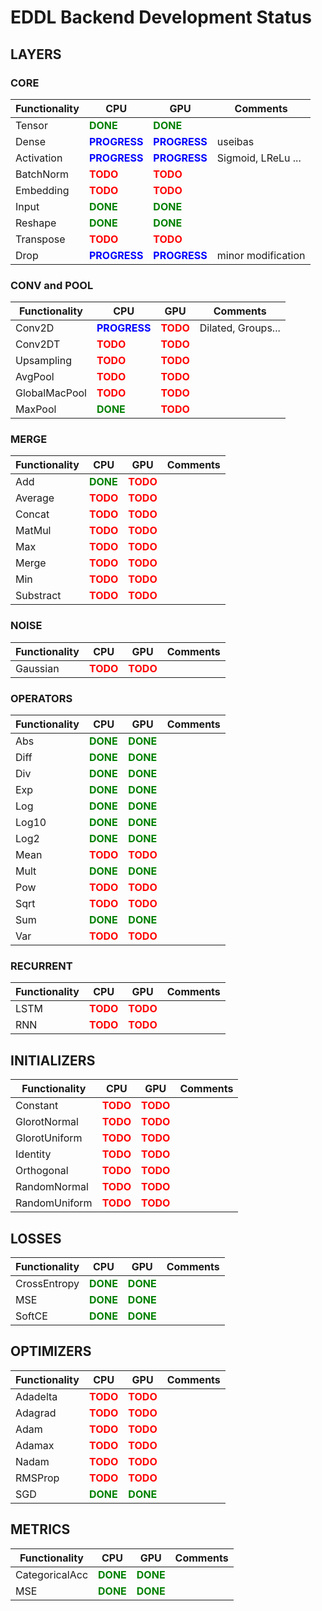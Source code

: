 # EDDL Backend Development Status

## LAYERS

### CORE

| Functionality | CPU  | GPU  | Comments |
| ------------- |------| -----| ---------|
| Tensor        | <span style="color:green">**DONE**</span> | <span style="color:green">**DONE**</span> |  |
| Dense         | <span style="color:blue">**PROGRESS**</span> | <span style="color:blue">**PROGRESS**</span> | useibas  |
| Activation    | <span style="color:blue">**PROGRESS**</span> | <span style="color:blue">**PROGRESS**</span> | Sigmoid, LReLu ...
| BatchNorm     | <span style="color:red">**TODO**</span> | <span style="color:red">**TODO**</span> |
| Embedding     | <span style="color:red">**TODO**</span> | <span style="color:red">**TODO**</span> |
| Input         | <span style="color:green">**DONE**</span> | <span style="color:green">**DONE**</span> |  |
| Reshape       | <span style="color:green">**DONE**</span> | <span style="color:green">**DONE**</span> |  |
| Transpose     | <span style="color:red">**TODO**</span> | <span style="color:red">**TODO**</span> |
| Drop          | <span style="color:blue">**PROGRESS**</span> | <span style="color:blue">**PROGRESS**</span> | minor modification



### CONV and POOL

| Functionality | CPU  | GPU  | Comments |
| ------------- |------| -----| ---------|
|  Conv2D       | <span style="color:blue">**PROGRESS**</span>  | <span style="color:red">**TODO**</span> | Dilated, Groups...
|  Conv2DT      | <span style="color:red">**TODO**</span> | <span style="color:red">**TODO**</span> |
|  Upsampling   | <span style="color:red">**TODO**</span> | <span style="color:red">**TODO**</span> |
|  AvgPool   | <span style="color:red">**TODO**</span> | <span style="color:red">**TODO**</span> |
|  GlobalMacPool   | <span style="color:red">**TODO**</span> | <span style="color:red">**TODO**</span> |
|  MaxPool  |  <span style="color:green">**DONE**</span> | <span style="color:red">**TODO**</span> |



### MERGE

| Functionality | CPU  | GPU  | Comments |
| ------------- |------| -----| ---------|
|  Add    |  <span style="color:green">**DONE**</span> | <span style="color:red">**TODO**</span> |
|  Average    | <span style="color:red">**TODO**</span> | <span style="color:red">**TODO**</span> |
|  Concat    | <span style="color:red">**TODO**</span> | <span style="color:red">**TODO**</span> |
|  MatMul    | <span style="color:red">**TODO**</span> | <span style="color:red">**TODO**</span> |
|  Max    | <span style="color:red">**TODO**</span> | <span style="color:red">**TODO**</span> |
|  Merge    | <span style="color:red">**TODO**</span> | <span style="color:red">**TODO**</span> |
|  Min    | <span style="color:red">**TODO**</span> | <span style="color:red">**TODO**</span> |
|  Substract    | <span style="color:red">**TODO**</span> | <span style="color:red">**TODO**</span> |


### NOISE

| Functionality | CPU  | GPU  | Comments |
| ------------- |------| -----| ---------|
|  Gaussian    | <span style="color:red">**TODO**</span> | <span style="color:red">**TODO**</span> |



### OPERATORS

| Functionality | CPU  | GPU  | Comments |
| ------------- |------| -----| ---------|
|  Abs    |  <span style="color:green">**DONE**</span> |  <span style="color:green">**DONE**</span> |
|  Diff   |  <span style="color:green">**DONE**</span> |  <span style="color:green">**DONE**</span> |
|  Div    |  <span style="color:green">**DONE**</span> |  <span style="color:green">**DONE**</span> |
|  Exp    |  <span style="color:green">**DONE**</span> |  <span style="color:green">**DONE**</span> |
|  Log    |  <span style="color:green">**DONE**</span> |  <span style="color:green">**DONE**</span> |
|  Log10    |  <span style="color:green">**DONE**</span> |  <span style="color:green">**DONE**</span> |
|  Log2    |  <span style="color:green">**DONE**</span> |  <span style="color:green">**DONE**</span> |
|  Mean    | <span style="color:red">**TODO**</span> | <span style="color:red">**TODO**</span> |
|  Mult    |  <span style="color:green">**DONE**</span> |  <span style="color:green">**DONE**</span>|
|  Pow    | <span style="color:red">**TODO**</span> | <span style="color:red">**TODO**</span> |
|  Sqrt    | <span style="color:red">**TODO**</span> | <span style="color:red">**TODO**</span> |
|  Sum    |  <span style="color:green">**DONE**</span> |  <span style="color:green">**DONE**</span> |
|  Var    | <span style="color:red">**TODO**</span> | <span style="color:red">**TODO**</span> |

### RECURRENT


| Functionality | CPU  | GPU  | Comments |
| ------------- |------| -----| ---------|
|  LSTM    | <span style="color:red">**TODO**</span> | <span style="color:red">**TODO**</span> |
|  RNN    | <span style="color:red">**TODO**</span> | <span style="color:red">**TODO**</span> |


## INITIALIZERS

| Functionality | CPU  | GPU  | Comments |
| ------------- |------| -----| ---------|
| Constant      | <span style="color:red">**TODO**</span> | <span style="color:red">**TODO**</span> |
| GlorotNormal  | <span style="color:red">**TODO**</span> | <span style="color:red">**TODO**</span> |
| GlorotUniform | <span style="color:red">**TODO**</span> | <span style="color:red">**TODO**</span> |
| Identity      | <span style="color:red">**TODO**</span> | <span style="color:red">**TODO**</span> |
| Orthogonal    | <span style="color:red">**TODO**</span> | <span style="color:red">**TODO**</span> |
| RandomNormal  | <span style="color:red">**TODO**</span> | <span style="color:red">**TODO**</span> |
| RandomUniform | <span style="color:red">**TODO**</span> | <span style="color:red">**TODO**</span> |


## LOSSES

| Functionality | CPU  | GPU  | Comments |
| ------------- |------| -----| ---------|
| CrossEntropy  | <span style="color:green">**DONE**</span> | <span style="color:green">**DONE**</span> |
| MSE           | <span style="color:green">**DONE**</span> | <span style="color:green">**DONE**</span> |
| SoftCE        | <span style="color:green">**DONE**</span> | <span style="color:green">**DONE**</span> |



## OPTIMIZERS

| Functionality | CPU  | GPU  | Comments |
| ------------- |------| -----| ---------|
| Adadelta      | <span style="color:red">**TODO**</span> | <span style="color:red">**TODO**</span> |
| Adagrad       | <span style="color:red">**TODO**</span> | <span style="color:red">**TODO**</span> |
| Adam          | <span style="color:red">**TODO**</span> | <span style="color:red">**TODO**</span> |
| Adamax        | <span style="color:red">**TODO**</span> | <span style="color:red">**TODO**</span> |
| Nadam         | <span style="color:red">**TODO**</span> | <span style="color:red">**TODO**</span> |
| RMSProp       | <span style="color:red">**TODO**</span> | <span style="color:red">**TODO**</span> |
| SGD           | <span style="color:green">**DONE**</span> | <span style="color:green">**DONE**</span> |



## METRICS

| Functionality | CPU  | GPU  | Comments |
| ------------- |------| -----| ---------|
| CategoricalAcc | <span style="color:green">**DONE**</span> | <span style="color:green">**DONE**</span> |
| MSE            | <span style="color:green">**DONE**</span> | <span style="color:green">**DONE**</span> |



